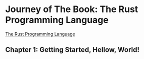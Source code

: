 # Journey of The Book: The Rust Programming Language

[The Rust Programming Language](https://doc.rust-lang.org/book/)

## Chapter 1: Getting Started, Hellow, World!
